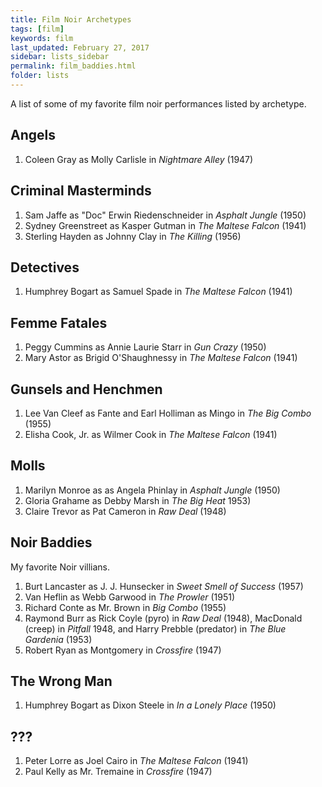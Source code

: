 ```yaml
---
title: Film Noir Archetypes
tags: [film]
keywords: film
last_updated: February 27, 2017
sidebar: lists_sidebar
permalink: film_baddies.html
folder: lists 
---
```

A list of some of my favorite film noir performances listed by archetype.

## Angels

1. Coleen Gray as Molly Carlisle in _Nightmare Alley_ (1947)

## Criminal Masterminds

1. Sam Jaffe as "Doc" Erwin Riedenschneider in _Asphalt Jungle_ (1950)
2. Sydney Greenstreet as Kasper Gutman in _The Maltese Falcon_ (1941)
3. Sterling Hayden as Johnny Clay in _The Killing_ (1956)

## Detectives

1.  Humphrey Bogart as Samuel Spade in _The Maltese Falcon_ (1941)

## Femme Fatales

1. Peggy Cummins as Annie Laurie Starr in _Gun Crazy_ (1950)
2. Mary Astor as Brigid O'Shaughnessy in _The Maltese Falcon_ (1941)

## Gunsels and Henchmen

1. Lee Van Cleef as Fante and Earl Holliman as Mingo in _The Big Combo_ (1955)
2. Elisha Cook, Jr. as Wilmer Cook in _The Maltese Falcon_ (1941)

## Molls

1. Marilyn Monroe as as Angela Phinlay in _Asphalt Jungle_ (1950)
2. Gloria Grahame as Debby Marsh in _The Big Heat_ 1953)
3. Claire Trevor as Pat Cameron in _Raw Deal_ (1948)


## Noir Baddies

My favorite Noir villians.

1. Burt Lancaster as J. J. Hunsecker in _Sweet Smell of Success_ (1957)
2. Van Heflin as Webb Garwood in _The Prowler_ (1951)
3. Richard Conte as Mr. Brown in _Big Combo_ (1955)
4. Raymond Burr as Rick Coyle (pyro) in _Raw Deal_ (1948), MacDonald (creep) in _Pitfall_ 1948, and Harry Prebble (predator) in _The Blue Gardenia_ (1953) 
5. Robert Ryan as Montgomery in _Crossfire_ (1947)

## The Wrong Man

1.  Humphrey Bogart as Dixon Steele in _In a Lonely Place_ (1950)

## ???

1. Peter Lorre as Joel Cairo in _The Maltese Falcon_ (1941)
2.  Paul Kelly as Mr. Tremaine in _Crossfire_ (1947)

